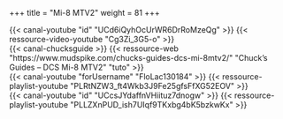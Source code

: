 +++
title = "Mi-8 MTV2"
weight = 81
+++

<div class="contenu"> <!-- le hangar de Sklang //-->
{{< canal-youtube "id" "UCd6iQyhOcUrWR6DrRoMzeQg" >}}
{{< ressource-video-youtube "Cg3Zi_3G5-o" >}}
</div>

<div class="contenu"> <!-- Chuck's guide //-->
{{< canal-chucksguide >}}
{{< ressource-web "https://www.mudspike.com/chucks-guides-dcs-mi-8mtv2/" "Chuck’s Guides – DCS Mi-8 MTV2" "tuto" >}}
</div>

<div class="contenu"> <!-- Flo_The_Schlapen //-->
{{< canal-youtube "forUsername" "FloLac130184" >}}
{{< ressource-playlist-youtube "PLRtNZW3_ft4Wkb3J9Fe25gfsFfXG52EOV" >}}
</div>

<div class="contenu"> <!-- vsTerminus //-->
{{< canal-youtube "id" "UCcsJYdaffnVHiituz7dnogw" >}}
{{< ressource-playlist-youtube "PLLZXnPUD_ish7UIqf9TKxbg4bK5bzkwKx" >}}
</div>

